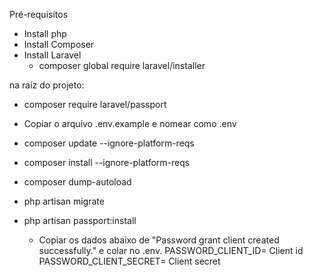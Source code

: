 
Pré-requisitos

- Install php
- Install Composer
- Install Laravel
    - composer global require laravel/installer

na raíz do projeto:

- composer require laravel/passport

- Copiar o arquivo .env.example e nomear como .env

- composer update --ignore-platform-reqs
- composer install --ignore-platform-reqs
- composer dump-autoload

- php artisan migrate

- php artisan passport:install
    - Copiar os dados abaixo de "Password grant client created successfully." e colar no .env.
        PASSWORD_CLIENT_ID= Client id
        PASSWORD_CLIENT_SECRET= Client secret
